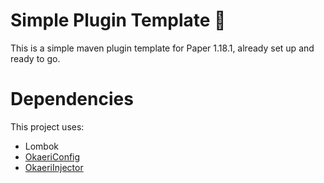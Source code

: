 # Simple Plugin Template 🚀

This is a simple maven plugin template for Paper 1.18.1, already set up and ready to go.

# Dependencies
This project uses:
 - Lombok
 - [OkaeriConfig](https://github.com/OkaeriPoland/okaeri-configs)
 - [OkaeriInjector](https://github.com/OkaeriPoland/okaeri-injector)
